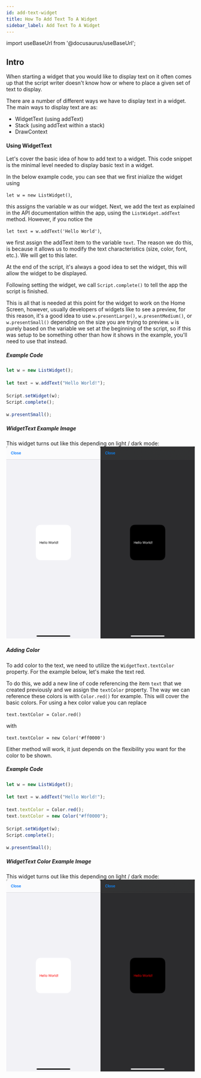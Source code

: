 ```yaml
---
id: add-text-widget
title: How To Add Text To A Widget
sidebar_label: Add Text To A Widget
---
```


import useBaseUrl from '@docusaurus/useBaseUrl';

## Intro

When starting a widget that you would like to display text on it often comes up that the script writer doesn't know how or where to place a given set of text to display.

There are a number of different ways we have to display text in a widget. The main ways to display text are as:

- WidgetText (using addText)
- Stack (using addText within a stack)
- DrawContext

#### Using WidgetText

Let's cover the basic idea of how to add text to a widget. This code snippet is the minimal level needed to display basic text in a widget.

In the below example code, you can see that we first inialize the widget using 

`let w = new ListWidget()`, 

this assigns the variable w as our widget.
Next, we add the text as explained in the API documentation within the app, using the `ListWidget.addText` method. However, if you notice the 

`let text = w.addText('Hello World')`, 

we first assign the addText item to the variable `text`. The reason we do this, is because it allows us to modify the text characteristics (size, color, font, etc.). We will get to this later.

At the end of the script, it's always a good idea to set the widget, this will allow the widget to be displayed.

Following setting the widget, we call `Script.complete()` to tell the app the script is finished.

This is all that is needed at this point for the widget to work on the Home Screen, however, usually developers of widgets like to see a preview, for this reason, it's a good idea to use `w.presentLarge()`, `w.presentMedium()`, or `w.presentSmall()` depending on the size you are trying to preview. `w` is purely based on the variable we set at the beginning of the script, so if this was setup to be something other than how it shows in the example, you'll need to use that instead.

##### Example Code

```javascript
let w = new ListWidget();

let text = w.addText("Hello World!");

Script.setWidget(w);
Script.complete();

w.presentSmall();
```

##### WidgetText Example Image

This widget turns out like this depending on light / dark mode:
![addText Example1](images/AddTextExample1.PNG)

##### Adding Color

To add color to the text, we need to utilize the 
`WidgetText.textColor` property. 
For the example below, let's make the text red.

To do this, we add a new line of code referencing the item `text` that we created previously and we assign the `textColor` property. The way we can reference these colors is with `Color.red()` for example. This will cover the basic colors. For using a hex color value you can replace 

`text.textColor = Color.red()` 

with 

`text.textColor = new Color('#ff0000')`

Either method will work, it just depends on the flexibility you want for the color to be shown.

##### Example Code

```javascript
let w = new ListWidget();

let text = w.addText("Hello World!");

text.textColor = Color.red();
text.textColor = new Color("#ff0000");

Script.setWidget(w);
Script.complete();

w.presentSmall();
```

##### WidgetText Color Example Image

This widget turns out like this depending on light / dark mode:
![addText Example2](images/AddTextExample2.png)

